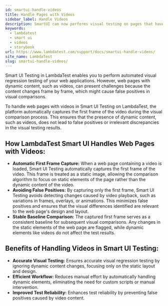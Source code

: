 ```yaml
---
id: smartui-handle-videos
title: Handle Pages with Videos
sidebar_label: Handle Videos
description: SmartUI can now performs visual testing on pages that have videos.
keywords:
  - lambdatest
  - smart ui
  - videos
  - storybook
url: https://www.lambdatest.com/support/docs/smartui-handle-videos/
site_name: LambdaTest
slug: smartui-handle-videos/
---
```


<script type="application/ld+json"
      dangerouslySetInnerHTML={{ __html: JSON.stringify({
       "@context": "https://schema.org",
        "@type": "BreadcrumbList",
        "itemListElement": [{
          "@type": "ListItem",
          "position": 1,
          "name": "LambdaTest",
          "item": "https://www.lambdatest.com"
        },{
          "@type": "ListItem",
          "position": 2,
          "name": "Support",
          "item": "https://www.lambdatest.com/support/docs/"
        },{
          "@type": "ListItem",
          "position": 3,
          "name": "Handle Videos",
          "item": "https://www.lambdatest.com/support/docs/smartui-handle-videos/"
        }]
      })
    }}
></script>
Smart UI Testing in LambdaTest enables you to perform automated visual regression testing of your web applications. However, web pages with dynamic content, such as videos, can present challenges because the content changes frame by frame, which might cause false positives in visual comparisons.

To handle web pages with videos in Smart UI Testing on LambdaTest, the platform automatically captures the first frame of the video during the visual comparison process. This ensures that the presence of dynamic content, such as videos, does not lead to false positives or irrelevant discrepancies in the visual testing results.

## How LambdaTest Smart UI Handles Web Pages with Videos:
- **Automatic First Frame Capture:** When a web page containing a video is loaded, Smart UI Testing automatically captures the first frame of the video. This frame is treated as a static image, allowing the comparison algorithm to focus on static elements of the page rather than the dynamic content of the video.
- **Avoiding False Positives:** By capturing only the first frame, Smart UI Testing avoids detecting changes caused by video playback, such as variations in frames, overlays, or animations. This minimizes false positives and ensures that the visual differences identified are relevant to the web page's design and layout.
- **Stable Baseline Comparison:** The captured first frame serves as a consistent baseline for subsequent visual comparisons. Any changes in the static elements of the web page are flagged, while dynamic elements like videos do not affect the test results.

## Benefits of Handling Videos in Smart UI Testing:
- **Accurate Visual Testing:** Ensures accurate visual regression testing by ignoring dynamic content changes, focusing only on the static layout and design.
- **Efficient Workflow:** Reduces manual effort by automatically handling dynamic elements, eliminating the need for custom scripts or manual intervention.
- **Improved Test Reliability:** Enhances test reliability by preventing false positives caused by video content.